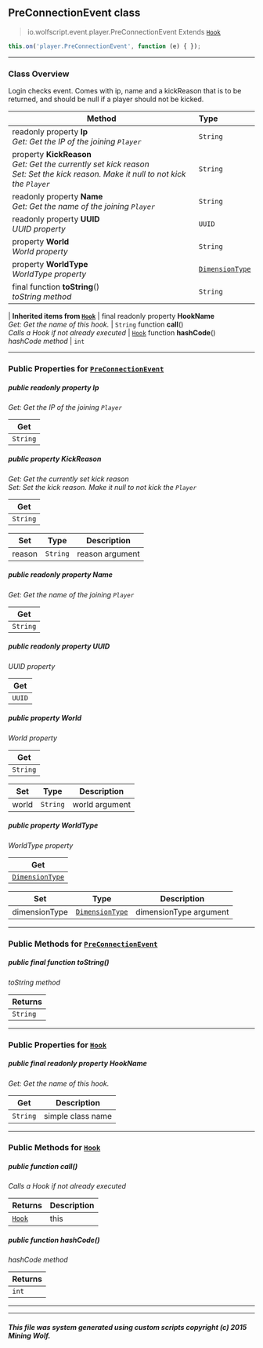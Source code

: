 ## PreConnectionEvent __class__

>io.wolfscript.event.player.PreConnectionEvent
>Extends [`Hook`](../../hook/Hook.md)
``` javascript
this.on('player.PreConnectionEvent', function (e) { });
```


---

### Class Overview

Login checks event. Comes with ip, name and a kickReason that is to be returned, and should be null if a player should not be kicked.

Method | Type   
--- | :--- 
 readonly property __Ip__ <br> _Get: Get the IP of the joining `Player`_ | `String`
  property __KickReason__ <br> _Get: Get the currently set kick reason<br>Set: Set the kick reason. Make it null to not kick the `Player`_ | `String`
 readonly property __Name__ <br> _Get: Get the name of the joining `Player`_ | `String`
 readonly property __UUID__ <br> _UUID property_ | `UUID`
  property __World__ <br> _World property_ | `String`
  property __WorldType__ <br> _WorldType property_ | [`DimensionType`](../../api/world/DimensionType.md)
final function __toString__() <br> _toString method_ | `String`
 |
__Inherited items from [`Hook`](../../hook/Hook.md)__ |
final readonly property __HookName__ <br> _Get: Get the name of this hook._ | `String`
 function __call__() <br> _Calls a Hook if not already executed_ | [`Hook`](../../hook/Hook.md)
 function __hashCode__() <br> _hashCode method_ | `int`





---


### Public Properties for [`PreConnectionEvent`](PreConnectionEvent.md)

##### <a id='ip'></a>public  readonly property __Ip__

_Get: Get the IP of the joining `Player`_

Get | 
--- | 
`String` |



##### <a id='kickreason'></a>public   property __KickReason__

_Get: Get the currently set kick reason<br>Set: Set the kick reason. Make it null to not kick the `Player`_

Get | 
--- | 
`String` |

Set | Type | Description  
--- | --- | --- 
reason | `String` | reason argument


##### <a id='name'></a>public  readonly property __Name__

_Get: Get the name of the joining `Player`_

Get | 
--- | 
`String` |



##### <a id='uuid'></a>public  readonly property __UUID__

_UUID property_

Get | 
--- | 
`UUID` |



##### <a id='world'></a>public   property __World__

_World property_

Get | 
--- | 
`String` |

Set | Type | Description  
--- | --- | --- 
world | `String` | world argument


##### <a id='worldtype'></a>public   property __WorldType__

_WorldType property_

Get | 
--- | 
[`DimensionType`](../../api/world/DimensionType.md) |

Set | Type | Description  
--- | --- | --- 
dimensionType | [`DimensionType`](../../api/world/DimensionType.md) | dimensionType argument


---

### Public Methods for [`PreConnectionEvent`](PreConnectionEvent.md)

##### <a id='tostring'></a>public final function __toString__()

_toString method_

Returns | 
--- | 
`String` |


---

### Public Properties for [`Hook`](../../hook/Hook.md)

##### <a id='hookname'></a>public final readonly property __HookName__

_Get: Get the name of this hook._

Get | Description
--- | --- 
`String` | simple class name



---

### Public Methods for [`Hook`](../../hook/Hook.md)

##### <a id='call'></a>public  function __call__()

_Calls a Hook if not already executed_

Returns | Description
--- | --- 
[`Hook`](../../hook/Hook.md) | this


##### <a id='hashcode'></a>public  function __hashCode__()

_hashCode method_

Returns | 
--- | 
`int` |


---


---


##### This file was system generated using custom scripts copyright (c) 2015 Mining Wolf.
	

